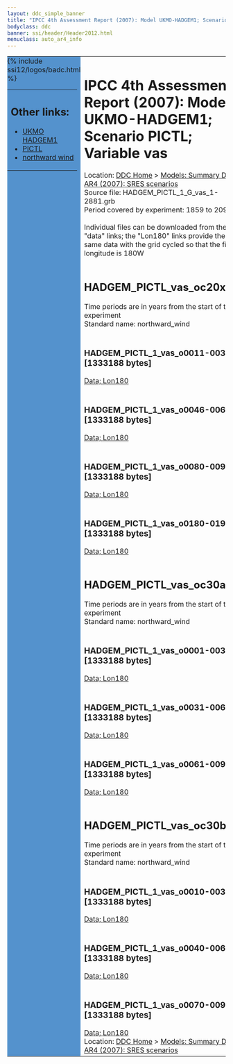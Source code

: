```yaml
---
layout: ddc_simple_banner
title: "IPCC 4th Assessment Report (2007): Model UKMO-HADGEM1; Scenario PICTL; Variable vas"
bodyclass: ddc
banner: ssi/header/Header2012.html
menuclass: auto_ar4_info
---
```



<table width="100%" border="0" cellspacing="0" cellpadding="0" style="border-collapse: collapse;">
<tr style="margin:0;padding:0;border:0;">
<td style="margin:0;padding:0;border:0;height:1pt;width:150pt;background:#5492CD;" valign="top" >

<div id="lh-col2" class="auto_ar4_info">
<table class="menumain" bgcolor="#5492CD" cellspacing="0" width="100%" border="0">
<tr><td>
<h2> Other links:</h2>
<ul>
<li><a href="/auto/ar4/model-UKMO-HADGEM1.html">UKMO<br/>HADGEM1</a></li>
<li><a href="/auto/ar4/scenario-PICTL.html">PICTL</a></li>
<li><a href="/auto/ar4/var-northward_wind.html">northward wind</a></li>
</ul>
</td></tr>
{% include ssi12/logos/badc.html %}
</table>
</div>
</td>
<td><h1>IPCC 4th Assessment Report (2007): Model UKMO-HADGEM1; Scenario PICTL; Variable vas</h1>

<!-- Breadcrumb1 -->
<div id="breadcrumb1" align="left">
Location: <a href="/index.html">DDC Home</a> > <a href="/sim/gcm_clim/">Models: Summary Data</a>
> <a href="/sim/gcm_clim/SRES_AR4/index.html">AR4 (2007): SRES scenarios</a>
</div>
<!-- End of Breadcrumb1 -->Source file: HADGEM_PICTL_1_G_vas_1-2881.grb
<br/>
Period covered by experiment: 1859 to 2099<br/>
<br/>Individual files can be downloaded from the "data" links; the "Lon180" links provide the same data
         with the grid cycled so that the first longitude is 180W<br/>
<br/><h2>HADGEM_PICTL_vas_oc20x.tar</h2>
Time periods are in years from the start of the experiment<br/>
Standard name: northward_wind<br>
<br/><h3>HADGEM_PICTL_1_vas_o0011-0030.nc [1333188 bytes]</h3>
<a href="/cgi-bin/downl/ar4_nc/vas/HADGEM_PICTL_1_vas_o0011-0030.nc">Data; </a><a href="/cgi-bin/downl/ar4_nc/vas/HADGEM_PICTL_1_vas_o0011-0030.cyto180.nc"> Lon180</a><br/>
<br/><h3>HADGEM_PICTL_1_vas_o0046-0065.nc [1333188 bytes]</h3>
<a href="/cgi-bin/downl/ar4_nc/vas/HADGEM_PICTL_1_vas_o0046-0065.nc">Data; </a><a href="/cgi-bin/downl/ar4_nc/vas/HADGEM_PICTL_1_vas_o0046-0065.cyto180.nc"> Lon180</a><br/>
<br/><h3>HADGEM_PICTL_1_vas_o0080-0099.nc [1333188 bytes]</h3>
<a href="/cgi-bin/downl/ar4_nc/vas/HADGEM_PICTL_1_vas_o0080-0099.nc">Data; </a><a href="/cgi-bin/downl/ar4_nc/vas/HADGEM_PICTL_1_vas_o0080-0099.cyto180.nc"> Lon180</a><br/>
<br/><h3>HADGEM_PICTL_1_vas_o0180-0199.nc [1333188 bytes]</h3>
<a href="/cgi-bin/downl/ar4_nc/vas/HADGEM_PICTL_1_vas_o0180-0199.nc">Data; </a><a href="/cgi-bin/downl/ar4_nc/vas/HADGEM_PICTL_1_vas_o0180-0199.cyto180.nc"> Lon180</a><br/>
<br/><h2>HADGEM_PICTL_vas_oc30a.tar</h2>
Time periods are in years from the start of the experiment<br/>
Standard name: northward_wind<br>
<br/><h3>HADGEM_PICTL_1_vas_o0001-0030.nc [1333188 bytes]</h3>
<a href="/cgi-bin/downl/ar4_nc/vas/HADGEM_PICTL_1_vas_o0001-0030.nc">Data; </a><a href="/cgi-bin/downl/ar4_nc/vas/HADGEM_PICTL_1_vas_o0001-0030.cyto180.nc"> Lon180</a><br/>
<br/><h3>HADGEM_PICTL_1_vas_o0031-0060.nc [1333188 bytes]</h3>
<a href="/cgi-bin/downl/ar4_nc/vas/HADGEM_PICTL_1_vas_o0031-0060.nc">Data; </a><a href="/cgi-bin/downl/ar4_nc/vas/HADGEM_PICTL_1_vas_o0031-0060.cyto180.nc"> Lon180</a><br/>
<br/><h3>HADGEM_PICTL_1_vas_o0061-0090.nc [1333188 bytes]</h3>
<a href="/cgi-bin/downl/ar4_nc/vas/HADGEM_PICTL_1_vas_o0061-0090.nc">Data; </a><a href="/cgi-bin/downl/ar4_nc/vas/HADGEM_PICTL_1_vas_o0061-0090.cyto180.nc"> Lon180</a><br/>
<br/><h2>HADGEM_PICTL_vas_oc30b.tar</h2>
Time periods are in years from the start of the experiment<br/>
Standard name: northward_wind<br>
<br/><h3>HADGEM_PICTL_1_vas_o0010-0039.nc [1333188 bytes]</h3>
<a href="/cgi-bin/downl/ar4_nc/vas/HADGEM_PICTL_1_vas_o0010-0039.nc">Data; </a><a href="/cgi-bin/downl/ar4_nc/vas/HADGEM_PICTL_1_vas_o0010-0039.cyto180.nc"> Lon180</a><br/>
<br/><h3>HADGEM_PICTL_1_vas_o0040-0069.nc [1333188 bytes]</h3>
<a href="/cgi-bin/downl/ar4_nc/vas/HADGEM_PICTL_1_vas_o0040-0069.nc">Data; </a><a href="/cgi-bin/downl/ar4_nc/vas/HADGEM_PICTL_1_vas_o0040-0069.cyto180.nc"> Lon180</a><br/>
<br/><h3>HADGEM_PICTL_1_vas_o0070-0099.nc [1333188 bytes]</h3>
<a href="/cgi-bin/downl/ar4_nc/vas/HADGEM_PICTL_1_vas_o0070-0099.nc">Data; </a><a href="/cgi-bin/downl/ar4_nc/vas/HADGEM_PICTL_1_vas_o0070-0099.cyto180.nc"> Lon180</a><br/>
<!-- Breadcrumb2 -->
<div id="breadcrumb2" align="left">
Location: <a href="/index.html">DDC Home</a> > <a href="/sim/gcm_clim/">Models: Summary Data</a>
> <a href="/sim/gcm_clim/SRES_AR4/index.html">AR4 (2007): SRES scenarios</a>
</div>
<!-- End of Breadcrumb2 --></td></tr></table>
